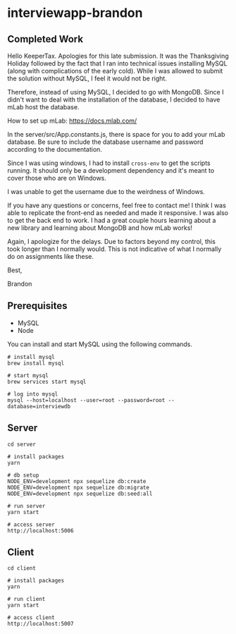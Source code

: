 # interviewapp-brandon

## Completed Work

Hello KeeperTax. Apologies for this late submission. It was the Thanksgiving Holiday followed by the fact that I ran into technical issues installing MySQL (along with complications of the early cold). While I was allowed to submit the solution without MySQL, I feel it would not be right.

Therefore, instead of using MySQL, I decided to go with MongoDB. Since I didn't want to deal with the installation of the database, I decided to have mLab host the database.

How to set up mLab: https://docs.mlab.com/

In the server/src/App.constants.js, there is space for you to add your mLab database. Be sure to include the database username and password according to the documentation.

Since I was using windows, I had to install `cross-env` to get the scripts running. It should only be a development dependency and it's meant to cover those who are on Windows.

I was unable to get the username due to the weirdness of Windows.

If you have any questions or concerns, feel free to contact me! I think I was able to replicate the front-end as needed and made it responsive. I was also to get the back end to work. I had a great couple hours learning about a new library and learning about MongoDB and how mLab works!

Again, I apologize for the delays. Due to factors beyond my control, this took longer than I normally would. This is not indicative of what I normally do on assignments like these. 

Best,

Brandon

## Prerequisites

- MySQL
- Node

You can install and start MySQL using the following commands.

```
# install mysql
brew install mysql

# start mysql
brew services start mysql

# log into mysql
mysql --host=localhost --user=root --password=root --database=interviewdb
```

## Server

```
cd server

# install packages
yarn

# db setup
NODE_ENV=development npx sequelize db:create
NODE_ENV=development npx sequelize db:migrate
NODE_ENV=development npx sequelize db:seed:all

# run server
yarn start

# access server
http://localhost:5006
```

## Client

```
cd client

# install packages
yarn

# run client
yarn start

# access client
http://localhost:5007
```
